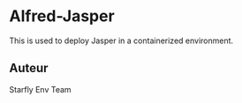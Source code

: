 Alfred-Jasper
=============

This is used to deploy Jasper in a containerized environment.

Auteur
------

Starfly Env Team
